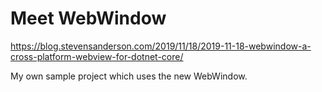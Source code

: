 # Meet WebWindow

https://blog.stevensanderson.com/2019/11/18/2019-11-18-webwindow-a-cross-platform-webview-for-dotnet-core/

My own sample project which uses the new WebWindow.